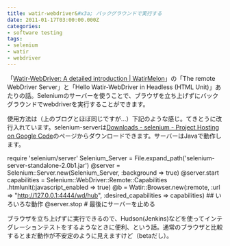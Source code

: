```yaml
---
title: watir-webdriver&#x3a; バックグラウンドで実行する
date: 2011-01-17T03:00:00.000Z
categories:
- software testing
tags:
- selenium
- watir
- webdriver
---
```

「[Watir-WebDriver: A detailed introduction | WatirMelon](http://watirmelon.com/2010/12/14/watir-webdriver-a-detailed-introduction/)」の「The remote WebDriver Server」と「Hello Watir-WebDriver in Headless (HTML Unit)」あたりの話。Seleniumのサーバーを使うことで、ブラウザを立ち上げずにバックグラウンドでwebdriverを実行することができます。

<!-- more -->

使用方法は（上のブログとほぼ同じですが...）下記のような感じ。てきとうに改行入れています。selenium-serverは[Downloads - selenium - Project Hosting on Google Code](http://code.google.com/p/selenium/downloads/list)のページからダウンロードできます。サーバーはJavaで動作します。

require 'selenium/server'
Selenium\_Server = File.expand\_path('selenium-server-standalone-2.0b1.jar')
@server = Selenium::Server.new(Selenium_Server, :background => true)
@server.start
capabilities = Selenium::WebDriver::Remote::Capabilities
                                 .htmlunit(:javascript_enabled => true)
@b = Watir::Browser.new(:remote, :url => "http://127.0.0.1:4444/wd/hub", 
                                 :desired_capabilities => capabilities)
\## いろいろな動作
@server.stop # 最後にサーバーを止める

ブラウザを立ち上げずに実行できるので、Hudson(Jenkins)などを使ってインテグレーションテストをするようなときに便利、という話。通常のブラウザと比較するとまだ動作が不安定のように見えますけど（betaだし）。
